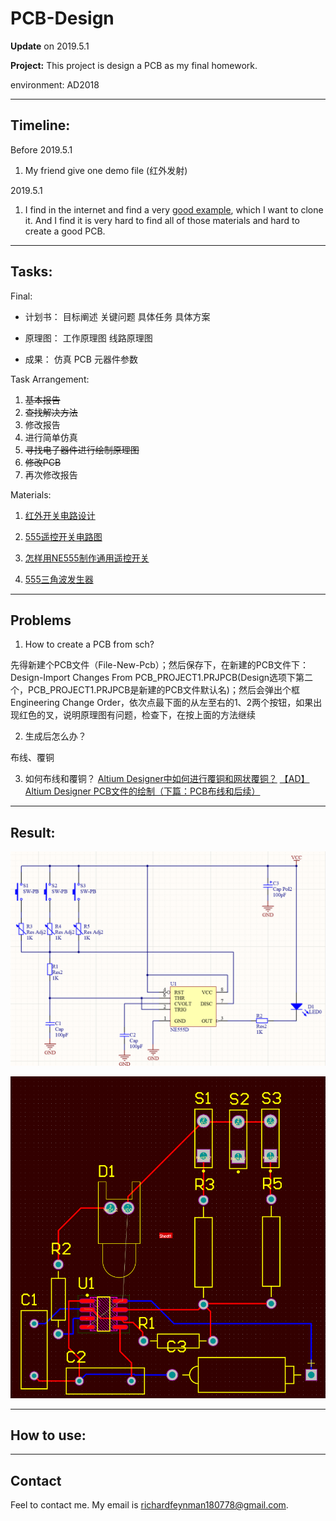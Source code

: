 
# PCB-Design

__Update__ on 2019.5.1

__Project:__ This project is design a PCB as my final homework.

environment: AD2018

---

## Timeline:
Before 2019.5.1
1. My friend give one demo file (红外发射) 

2019.5.1
1. I find in the internet and find a very [good example](http://www.elecfans.com/article/88/131/ctrlsc/switch/2018/20180125623122_a.html), which I want to clone it. And I find it is very hard to find all of those materials and hard to create a good PCB.

---

## Tasks:
Final: 

- 计划书：
目标阐述
关键问题
具体任务
具体方案

- 原理图：
工作原理图
线路原理图

- 成果：
仿真
PCB
元器件参数

Task Arrangement:
1. ~~基本报告~~
2. ~~查找解决方法~~
3. 修改报告
4. 进行简单仿真
5. ~~寻找电子器件进行绘制原理图~~
6. ~~修改PCB~~
6. 再次修改报告

Materials:

1. [红外开关电路设计](http://www.elecfans.com/article/88/131/ctrlsc/switch/2018/20180125623122_a.html)

2. [555遥控开关电路图](http://www.elecfans.com/article/88/131/198/2018/20180130626129_a.html)


3. [怎样用NE555制作通用遥控开关](http://www.elecfans.com/d/785135.html)

4. [555三角波发生器](https://www.dianziaihaozhe.com/mulu/guowai/2933.html)

---

## Problems

1. How to create a PCB from sch?

先得新建个PCB文件（File-New-Pcb）；然后保存下，在新建的PCB文件下：Design-Import Changes From PCB_PROJECT1.PRJPCB(Design选项下第二个，PCB_PROJECT1.PRJPCB是新建的PCB文件默认名)；然后会弹出个框Engineering Change Order，依次点最下面的从左至右的1、2两个按钮，如果出现红色的叉，说明原理图有问题，检查下，在按上面的方法继续

2. 生成后怎么办？

布线、覆铜

3. 如何布线和覆铜？
[Altium Designer中如何进行覆铜和网状覆铜？](https://blog.csdn.net/ldcung/article/details/77388291)
[【AD】Altium Designer PCB文件的绘制（下篇：PCB布线和后续）](https://blog.csdn.net/qq_38410730/article/details/80397365)


---

## Result:
![SCH](\img\sch.png)

![PCB](\img\pcb.png)



---

## How to use:

---

## Contact
Feel to contact me. My email is richardfeynman180778@gmail.com.
